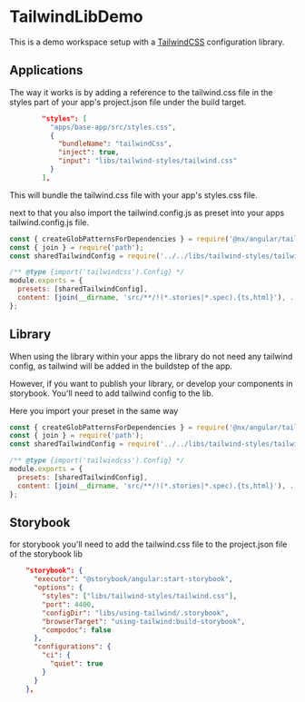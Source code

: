 # TailwindLibDemo

This is a demo workspace setup with a [TailwindCSS](https://tailwindcss.com/) configuration library.

## Applications

The way it works is by adding a reference to the tailwind.css file in the styles part of your app's project.json file under the build target.

```json
        "styles": [
          "apps/base-app/src/styles.css",
          {
            "bundleName": "tailwindCss",
            "inject": true,
            "input": "libs/tailwind-styles/tailwind.css"
          }
        ],

```

This will bundle the tailwind.css file with your app's styles.css file.

next to that you also import the tailwind.config.js as preset into your apps tailwind.config.js file.

```javascript
const { createGlobPatternsForDependencies } = require('@nx/angular/tailwind');
const { join } = require('path');
const sharedTailwindConfig = require('../../libs/tailwind-styles/tailwind.config');

/** @type {import('tailwindcss').Config} */
module.exports = {
  presets: [sharedTailwindConfig],
  content: [join(__dirname, 'src/**/!(*.stories|*.spec).{ts,html}'), ...createGlobPatternsForDependencies(__dirname)],
};
```

## Library

When using the library within your apps the library do not need any tailwind config, as tailwind will be added in the buildstep of the app.

However, if you want to publish your library, or develop your components in storybook. You'll need to add tailwind config to the lib.

Here you import your preset in the same way

```javascript
const { createGlobPatternsForDependencies } = require('@nx/angular/tailwind');
const { join } = require('path');
const sharedTailwindConfig = require('../../libs/tailwind-styles/tailwind.config');

/** @type {import('tailwindcss').Config} */
module.exports = {
  presets: [sharedTailwindConfig],
  content: [join(__dirname, 'src/**/!(*.stories|*.spec).{ts,html}'), ...createGlobPatternsForDependencies(__dirname)],
};
```

## Storybook

for storybook you'll need to add the tailwind.css file to the project.json file of the storybook lib

```json
    "storybook": {
      "executor": "@storybook/angular:start-storybook",
      "options": {
        "styles": ["libs/tailwind-styles/tailwind.css"],
        "port": 4400,
        "configDir": "libs/using-tailwind/.storybook",
        "browserTarget": "using-tailwind:build-storybook",
        "compodoc": false
      },
      "configurations": {
        "ci": {
          "quiet": true
        }
      }
    },
```